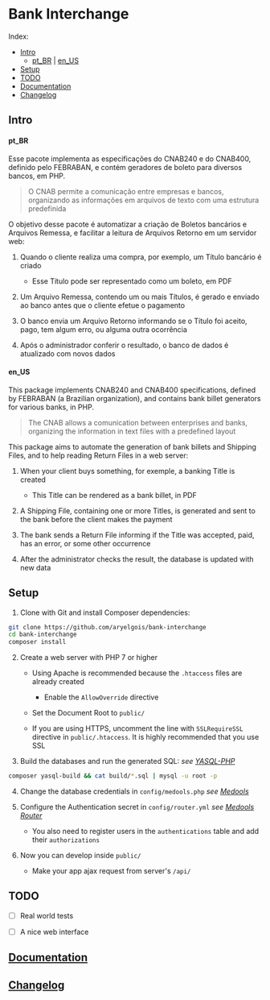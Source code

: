 # Bank Interchange

Index:

- [Intro]
  - [pt_BR] | [en_US]
- [Setup]
- [TODO]
- [Documentation]
- [Changelog]


## Intro

#### pt_BR

Esse pacote implementa
as especificações do CNAB240 e do CNAB400,
definido pelo FEBRABAN,
e contém geradores de boleto
para diversos bancos,
em PHP.

> O CNAB permite a comunicação
> entre empresas e bancos,
> organizando as informações em arquivos de texto
> com uma estrutura predefinida

O objetivo desse pacote é
automatizar a criação de Boletos bancários
e Arquivos Remessa,
e facilitar a leitura de Arquivos Retorno
em um servidor web:

1. Quando o cliente realiza uma compra,
   por exemplo,
   um Título bancário é criado

   - Esse Título pode ser representado
     como um boleto,
     em PDF

2. Um Arquivo Remessa,
   contendo um ou mais Títulos,
   é gerado e enviado ao banco
   antes que o cliente efetue o pagamento

3. O banco envia um Arquivo Retorno
   informando se o Título foi
   aceito,
   pago,
   tem algum erro,
   ou alguma outra ocorrência

4. Após o administrador conferir o resultado,
   o banco de dados é atualizado
   com novos dados


#### en_US

This package implements
CNAB240 and CNAB400 specifications,
defined by FEBRABAN (a Brazilian organization),
and contains bank billet generators
for various banks,
in PHP.

> The CNAB allows a comunication
> between enterprises and banks,
> organizing the information in text files
> with a predefined layout

This package aims to
automate the generation of bank billets
and Shipping Files,
and to help reading Return Files
in a web server:

1. When your client buys something,
   for exemple,
   a banking Title is created

   - This Title can be rendered
     as a bank billet,
     in PDF

2. A Shipping File,
   containing one or more Titles,
   is generated and sent to the bank
   before the client makes the payment

3. The bank sends a Return File
   informing if the Title was
   accepted,
   paid,
   has an error,
   or some other occurrence

4. After the administrator checks the result,
   the database is updated
   with new data


## Setup

1. Clone with Git
   and install Composer dependencies:

 ```bash
git clone https://github.com/aryelgois/bank-interchange
cd bank-interchange
composer install
 ```

2. Create a web server with PHP 7 or higher

   - Using Apache is recommended
     because the `.htaccess` files are already created

     - Enable the `AllowOverride` directive

   - Set the Document Root to `public/`

   - If you are using HTTPS,
     uncomment the line with `SSLRequireSSL` directive
     in `public/.htaccess`.
     It is highly recommended that you use SSL

3. Build the databases
   and run the generated SQL:
   _see [YASQL-PHP][aryelgois/yasql-php]_

 ```bash
composer yasql-build && cat build/*.sql | mysql -u root -p
 ```

4. Change the database credentials in
   `config/medools.php`
   _see [Medools][aryelgois/Medools]_

5. Configure the Authentication secret in
   `config/router.yml`
   _see [Medools Router][aryelgois/medools-router]_

   - You also need to register users
     in the `authentications` table
     and add their `authorizations`

6. Now you can develop inside `public/`

   - Make your app ajax request from server's `/api/`


## TODO

- [ ] Real world tests
- [ ] A nice web interface


## [Documentation]


## [Changelog]


[Intro]: #intro
[pt_BR]: #pt_br
[en_US]: #en_us
[Setup]: #setup
[TODO]: #todo

[Documentation]: doc/README.md
[Changelog]: CHANGELOG.md

[aryelgois/medools]: https://github.com/aryelgois/Medools
[aryelgois/medools-router]: https://github.com/aryelgois/medools-router
[aryelgois/yasql-php]: https://github.com/aryelgois/yasql-php

